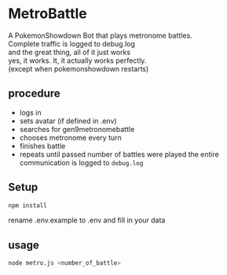 # MetroBattle
A PokemonShowdown Bot that plays metronome battles.  
Complete traffic is logged to debug.log  
and the great thing, all of it just works  
yes, it works. It, it actually works perfectly.  
(except when pokemonshowdown restarts)  

## procedure
- logs in
- sets avatar (if defined in .env)
- searches for gen9metronomebattle
- chooses metronome every turn
- finishes battle
- repeats until passed number of battles were played
the entire communication is logged to `debug.log`


## Setup
```bash 
npm install
```  
rename .env.example to .env and fill in your data

## usage
```bash 
node metro.js <number_of_battle>
```
